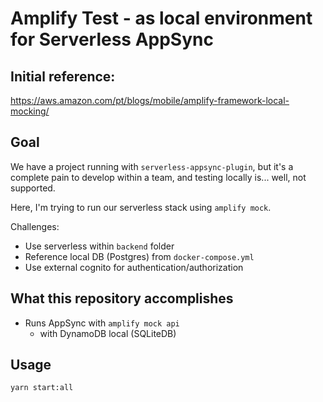 # Amplify Test - as local environment for Serverless AppSync 

## Initial reference:
https://aws.amazon.com/pt/blogs/mobile/amplify-framework-local-mocking/

## Goal
We have a project running with `serverless-appsync-plugin`, but it's a complete pain to develop within a team, and testing locally is... well, not supported.

Here, I'm trying to run our serverless stack using `amplify mock`.

Challenges:
- Use serverless within `backend` folder
- Reference local DB (Postgres) from `docker-compose.yml`
- Use external cognito for authentication/authorization

## What this repository accomplishes
- Runs AppSync with `amplify mock api`
  - with DynamoDB local (SQLiteDB)


## Usage
`yarn start:all`